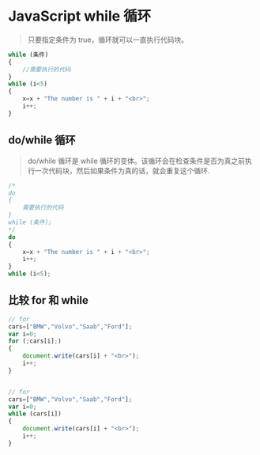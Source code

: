 # JavaScript while 循环
> 只要指定条件为 true，循环就可以一直执行代码块。
```javascript
while (条件)
{
    //需要执行的代码
}
while (i<5)
{
    x=x + "The number is " + i + "<br>";
    i++;
}
```

## do/while 循环
> do/while 循环是 while 循环的变体。该循环会在检查条件是否为真之前执行一次代码块，然后如果条件为真的话，就会重复这个循环.

```javascript
/*
do
{
    需要执行的代码
}
while (条件);
*/
do
{
    x=x + "The number is " + i + "<br>";
    i++;
}
while (i<5);

```
## 比较 for 和 while
```javascript
// for
cars=["BMW","Volvo","Saab","Ford"];
var i=0;
for (;cars[i];)
{
    document.write(cars[i] + "<br>");
    i++;
}


// for
cars=["BMW","Volvo","Saab","Ford"];
var i=0;
while (cars[i])
{
    document.write(cars[i] + "<br>");
    i++;
}
```


